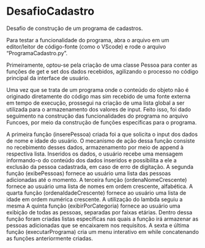 # DesafioCadastro
Desafio de construção de um programa de cadastros.

Para testar a funcionalidade do programa, abra o arquivo em um editor/leitor de código-fonte (como o VScode) e rode o arquivo “ProgramaCadastro.py”. 

Primeiramente, optou-se pela criação de uma classe Pessoa para conter as funções de get e set dos dados recebidos, agilizando o processo no código principal da interface de usuário. 

Uma vez que se trata de um programa onde o conteúdo do objeto não é originado diretamente do código mas sim recebido de uma fonte externa em tempo de execução, prossegui na criação de uma lista global a ser utilizada para o armazenamento dos valores de input. Feito isso, foi dado seguimento na construção das funcionalidades do programa no arquivo Funcoes, por meio da construção de funções específicas para o programa.

A primeira função (inserePessoa) criada foi a que solicita o input dos dados de nome e idade do usuário. O mecanismo de ação dessa função consiste no recebimento desses dados, armazenamento por meio de append à respectiva lista. Inseridos os dados, o usuário recebe uma mensagem informando-o do conteúdo dos dados inseridos e possibilita a ele a exclusão da pessoa cadastrada, em caso de erro de digitação.
A segunda função (exibePessoas) fornece ao usuário uma lista das pessoas adicionadas até o momento.
A terceira função (ordenaNomeCrescente) fornece ao usuário uma lista de nomes em ordem crescente, alfabética. 
A quarta função (ordenaIdadeCrescente) fornece ao usuário uma lista de idade em ordem numérica crescente. A utilização do lambda seguiu a mesma 
A quinta função (exibirPorCategoria) fornece ao usuário uma exibição de todas as pessoas, separadas por faixas etárias. Dentro dessa função foram criadas listas específicas nas quais a função irá armazenar as pessoas adicionadas que se encaixarem nos requisitos. 
A sexta e última função (executarPrograma) cria um menu interativo em while concatenando as funções anteriormente criadas.
